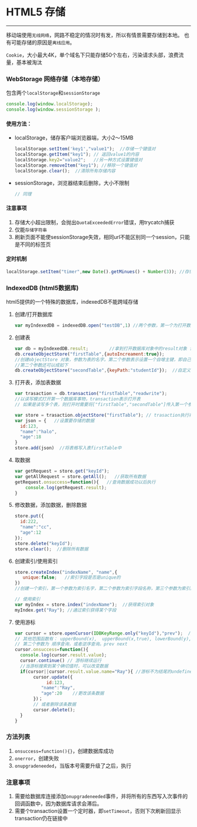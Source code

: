 # HTML5 存储

---


移动端使用``无线网络``，网路不稳定的情况时有发，所以有情景需要存储到本地。 也有可能存储的原因是``离线应用``。

``Cookie``，大小最大4K，单个域名下只能存储50个左右，污染请求头部，浪费流量，基本被淘汰

### WebStorage 网络存储（本地存储）

包含两个``localStorage``和``sessionStorage``

```javascript
console.log(window.localStorage);
console.log(window.sessionStorage );
```

####  使用方法：

- localStorage，储存客户端浏览器端，大小2～15MB

  ```javascript
  localStorage.setItem('key1',"value1");  //存储一个键值对
  localStorage.getItem("key1"); // 返回value1的内容
  localStorage.key2="value2";   //另一种方式设置键值对
  localStorage.removeItem("key1"); //移除一个键值对
  localStorage.clear();  //清除所有存储内容
  ```

  

- sessionStorage，浏览器结束后删除，大小不限制

  ```javascript
  // 同理
  ```

#### 注意事项

1. 存储大小超出限制，会抛出``QuotaExceededError``错误，用trycatch捕获
2. 仅能``存储字符串``
3. 刷新页面不能使sessionStorage失效，相同url不能区别同一个session，只能是不同的标签页



#### 定时机制

```javascript
localStorage.setItem("timer",new Date().getMinues() + Number(3)); //存储当前时间+3分钟，则表示三分钟后过期 
```





### IndexedDB (html5数据库)

html5提供的一个特殊的数据库，indexedDB不能跨域存储

1. 创建/打开数据库

   ```javascript
   var myIndexedDB = indexedDB.open("testDB",1) //两个参数，第一个为打开数据库名，第二个为版本号码，版本号只能升，不能降 
   ```

2. 创建表

   ```javascript
   var db = myIndexedDB.result;        //拿到打开数据库对象中的result对象 该函数应该被包含在myIndexedDB.onupgradeneeded 方法之中，否则会报错显示数据库连接未完成
   db.createObjectStore("firstTable",{autoIncreament:true}); 
   //创建objectStore 对象，参数为表的名字。第二个参数表示设置一个自增主键，即自己生成一个主键
   //第二个参数还可以成如下
   db.createObjectStore("secondTable",{keyPath:"studentId"});  //自定义一个主键，主键为studentId。
   
   ```

3. 打开表，添加表数据

   ```javascript
   var trasaction = db.transaction("firstTable","readwrite"); 
   //以读写模式打开第一个数据库事物，transaction表示打开表 
   // 如果是读写多个表，则打开时需要将["firstTable","secondTable"]传入第一个参数
   
   var store = trasaction.objectStore("firstTable"); // trasaction执行存储表方法，并传入存储的表名字
   var json = {   //设置要存储的数据
     id:123,
     "name":"halo",
     "age":18
   }
   store.add(json)  //将表格写入表firstTable中
   ```

4. 取数据

   ```javascript
   var getRequest = store.get("keyId");
   var getAllRequest = store.getAll();   //获取所有数据
   getRequest.onsuccess=function(){   //查询数据成功以后执行
       console.log(getRequest.result);
   }
   ```

5. 修改数据，添加数据，删除数据

   ```javascript
   store.put({
     id:222,
     "name":"cc",
     "age":12
   });
   store.delete("keyId");
   store.clear();  //删除所有数据
   ```

6. 创建索引/使用索引

   ```javascript
   store.createIndex("indexName", "name",{
      unique:false;   //索引字段是否是unique的
   })
   //创建一个索引，第一个参数为索引名字，第二个参数为索引字段名称，第三个参数为索引匹配参数
   
   // 使用索引
   var myIndex = store.index("indexName");  //获得索引对象
   myIndex.get("Ray"); //通过索引获得某个字段
   ```

7. 使用游标

   ```javascript
   var cursor = store.openCursor(IDBKeyRange.only("keyId"),"prev");  //参数为一个范围函数 
   // 其他范围函数有： upperBound(x),  upperBound(x,true), lowerBound(y), lowerBound(y,true)
   // 第二个参数为 顺序查询，或者逆序查询。prev next
   cursor.onsuccess=function(){
     console.log(cursor.result.value);
     cursor.continue() // 游标继续运行
     //当游标搜索到某个确切值时，可以改变数据
     if(cursor||cursor.result.value.name="Ray"){ //游标不为结尾的undefine 且为ray
          cursor.update({
               id:123,
             "name":"Ray",
             "age":20    //更改该条数据 
          })；
          // 或者删除该条数据
          cursor.delete();
     }
   }
   ```

   

### 方法列表

1. ``onsuccess=function(){}``，创建数据库成功
2. ``onerror``，创建失败
3. ``onupgradeneeded``，当版本号需要升级了之后，执行



### 注意事项

1. 需要给数据库连接添加````onupgradeneeded````事件，并将所有的东西写入次事件的回调函数中，因为数据库请求会滞后。
2. 需要个transaction设置一个定时器，即``setTimeout``，否则下次刷新回显示transaction仍在链接中



